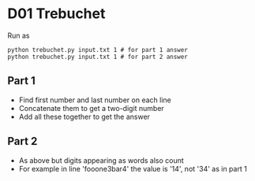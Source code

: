 D01 Trebuchet
=============

Run as

    python trebuchet.py input.txt 1 # for part 1 answer
    python trebuchet.py input.txt 1 # for part 2 answer


Part 1
------

- Find first number and last number on each line
- Concatenate them to get a two-digit number
- Add all these together to get the answer

Part 2
------

- As above but digits appearing as words also count
- For example in line 'fooone3bar4' the value is '14', not '34' as in part 1
